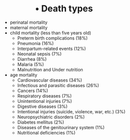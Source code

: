 #       • Death types

* perinatal mortality
* maternal mortality
* child mortality (less than five years old)
  * Preterm birth complications (18%)
  * Pneumonia (16%)
  * Interpartum-related events (12%)
  * Neonatal sepsis (7%)
  * Diarrhea (8%)
  * Malaria (5%)
  * Malnutrition and Under nutrition
* age mortality
  * Cardiovascular diseases (34%)
  * Infectious and parasitic diseases (26%)
  * Cancers (14%)
  * Respiratory diseases (7%)
  * Unintentional injuries (7%)
  * Digestive diseases (3%)
  * Intentional injuries (suicide, violence, war, etc.) (3%)
  * Neuropsychiatric disorders (2%)
  * Diabetes mellitus (2%)
  * Diseases of the genitourinary system (1%)
  * Nutritional deficiencies (1%)
